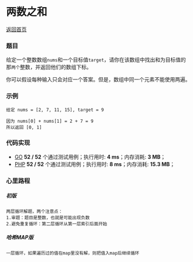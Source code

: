 # 两数之和
[返回首页](../../../README.md)

### 题目
给定一个整数数组`nums`和一个目标值`target`，请你在该数组中找出和为目标值的那`两个`整数，并返回他们的数组下标。

你可以假设每种输入只会对应一个答案。但是，数组中同一个元素不能使用两遍。

### 示例
```
给定 nums = [2, 7, 11, 15], target = 9

因为 nums[0] + nums[1] = 2 + 7 = 9
所以返回 [0, 1]
```

### 代码实现
- [GO](../../../golang/lc00001-lc00100/lc00001/two_sum.go) **52 / 52** 个通过测试用例；执行用时: **4 ms**；内存消耗: **3 MB**；
- [PHP](../../../php/lc00001-lc00100/lc00001/TwoSum.php) **52 / 52** 个通过测试用例；执行用时: **8 ms**；内存消耗: **15.3 MB**；


### 心里路程

##### 初版
```
两层循环解题，两个注意点：
1.审题：题目是整数，也就是可能出现负数
2.避免重复循环：第二层循环从第一层索引后面开始
```

##### 哈希MAP版
```
一层循环，如果遍历过的值在map里没有解，则把值入map后继续循环
```
